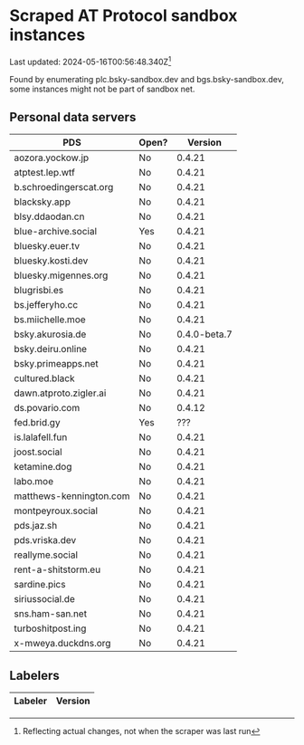 # Scraped AT Protocol sandbox instances

Last updated: 2024-05-16T00:56:48.340Z[^1]

Found by enumerating plc.bsky-sandbox.dev and bgs.bsky-sandbox.dev, some
instances might not be part of sandbox net.

## Personal data servers

<!-- pds-start -->
| PDS | Open? | Version |
| --- | --- | --- |
| aozora.yockow.jp | No | 0.4.21 |
| atptest.lep.wtf | No | 0.4.21 |
| b.schroedingerscat.org | No | 0.4.21 |
| blacksky.app | No | 0.4.21 |
| blsy.ddaodan.cn | No | 0.4.21 |
| blue-archive.social | Yes | 0.4.21 |
| bluesky.euer.tv | No | 0.4.21 |
| bluesky.kosti.dev | No | 0.4.21 |
| bluesky.migennes.org | No | 0.4.21 |
| blugrisbi.es | No | 0.4.21 |
| bs.jefferyho.cc | No | 0.4.21 |
| bs.miichelle.moe | No | 0.4.21 |
| bsky.akurosia.de | No | 0.4.0-beta.7 |
| bsky.deiru.online | No | 0.4.21 |
| bsky.primeapps.net | No | 0.4.21 |
| cultured.black | No | 0.4.21 |
| dawn.atproto.zigler.ai | No | 0.4.21 |
| ds.povario.com | No | 0.4.12 |
| fed.brid.gy | Yes | ??? |
| is.lalafell.fun | No | 0.4.21 |
| joost.social | No | 0.4.21 |
| ketamine.dog | No | 0.4.21 |
| labo.moe | No | 0.4.21 |
| matthews-kennington.com | No | 0.4.21 |
| montpeyroux.social | No | 0.4.21 |
| pds.jaz.sh | No | 0.4.21 |
| pds.vriska.dev | No | 0.4.21 |
| reallyme.social | No | 0.4.21 |
| rent-a-shitstorm.eu | No | 0.4.21 |
| sardine.pics | No | 0.4.21 |
| siriussocial.de | No | 0.4.21 |
| sns.ham-san.net | No | 0.4.21 |
| turboshitpost.ing | No | 0.4.21 |
| x-mweya.duckdns.org | No | 0.4.21 |
<!-- pds-end -->

## Labelers

<!-- labeler-start -->
| Labeler | Version |
| --- | --- |
<!-- labeler-end -->

[^1]: Reflecting actual changes, not when the scraper was last run
